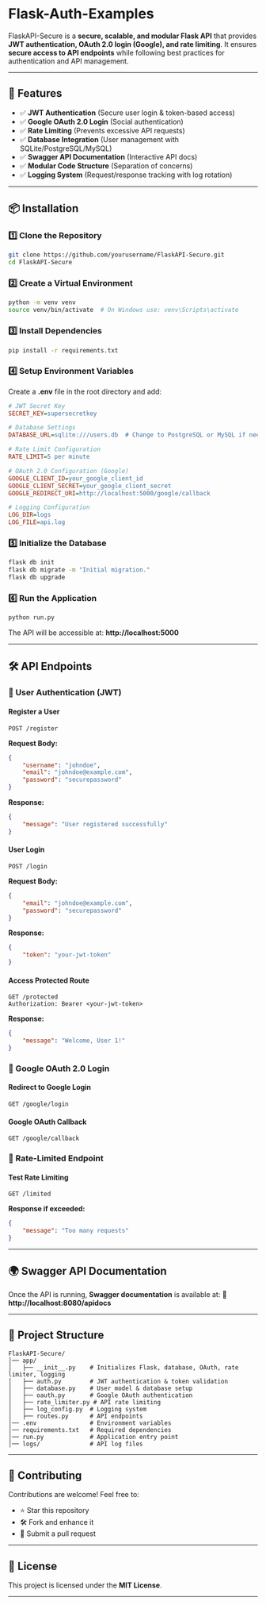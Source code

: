 # Flask-Auth-Examples

FlaskAPI-Secure is a **secure, scalable, and modular Flask API** that provides **JWT authentication, OAuth 2.0 login (Google), and rate limiting**. It ensures **secure access to API endpoints** while following best practices for authentication and API management.

---

## **🔐 Features**
- ✅ **JWT Authentication** (Secure user login & token-based access)
- ✅ **Google OAuth 2.0 Login** (Social authentication)
- ✅ **Rate Limiting** (Prevents excessive API requests)
- ✅ **Database Integration** (User management with SQLite/PostgreSQL/MySQL)
- ✅ **Swagger API Documentation** (Interactive API docs)
- ✅ **Modular Code Structure** (Separation of concerns)
- ✅ **Logging System** (Request/response tracking with log rotation)

---

## **📦 Installation**

### **1️⃣ Clone the Repository**
```bash
git clone https://github.com/yourusername/FlaskAPI-Secure.git
cd FlaskAPI-Secure
```

### **2️⃣ Create a Virtual Environment**
```bash
python -m venv venv
source venv/bin/activate  # On Windows use: venv\Scripts\activate
```

### **3️⃣ Install Dependencies**
```bash
pip install -r requirements.txt
```

### **4️⃣ Setup Environment Variables**
Create a **.env** file in the root directory and add:
```ini
# JWT Secret Key
SECRET_KEY=supersecretkey

# Database Settings
DATABASE_URL=sqlite:///users.db  # Change to PostgreSQL or MySQL if needed

# Rate Limit Configuration
RATE_LIMIT=5 per minute

# OAuth 2.0 Configuration (Google)
GOOGLE_CLIENT_ID=your_google_client_id
GOOGLE_CLIENT_SECRET=your_google_client_secret
GOOGLE_REDIRECT_URI=http://localhost:5000/google/callback

# Logging Configuration
LOG_DIR=logs
LOG_FILE=api.log
```

### **5️⃣ Initialize the Database**
```bash
flask db init
flask db migrate -m "Initial migration."
flask db upgrade
```

### **6️⃣ Run the Application**
```bash
python run.py
```
The API will be accessible at: **http://localhost:5000**

---

## **🛠️ API Endpoints**

### **🔹 User Authentication (JWT)**
#### **Register a User**
```http
POST /register
```
**Request Body:**
```json
{
    "username": "johndoe",
    "email": "johndoe@example.com",
    "password": "securepassword"
}
```
**Response:**
```json
{
    "message": "User registered successfully"
}
```

#### **User Login**
```http
POST /login
```
**Request Body:**
```json
{
    "email": "johndoe@example.com",
    "password": "securepassword"
}
```
**Response:**
```json
{
    "token": "your-jwt-token"
}
```

#### **Access Protected Route**
```http
GET /protected
Authorization: Bearer <your-jwt-token>
```
**Response:**
```json
{
    "message": "Welcome, User 1!"
}
```

### **🔹 Google OAuth 2.0 Login**
#### **Redirect to Google Login**
```http
GET /google/login
```

#### **Google OAuth Callback**
```http
GET /google/callback
```

### **🔹 Rate-Limited Endpoint**
#### **Test Rate Limiting**
```http
GET /limited
```
**Response if exceeded:**
```json
{
    "message": "Too many requests"
}
```

---

## **🌍 Swagger API Documentation**
Once the API is running, **Swagger documentation** is available at:
🔗 **http://localhost:8080/apidocs**

---

## **📂 Project Structure**
```
FlaskAPI-Secure/
│── app/
│   ├── __init__.py    # Initializes Flask, database, OAuth, rate limiter, logging
│   ├── auth.py        # JWT authentication & token validation
│   ├── database.py    # User model & database setup
│   ├── oauth.py       # Google OAuth authentication
│   ├── rate_limiter.py # API rate limiting
│   ├── log_config.py  # Logging system
│   ├── routes.py      # API endpoints
│── .env               # Environment variables
│── requirements.txt   # Required dependencies
│── run.py             # Application entry point
│── logs/              # API log files
```

---

## **🙌 Contributing**
Contributions are welcome! Feel free to:
- ⭐ Star this repository
- 🛠️ Fork and enhance it
- 🔀 Submit a pull request

---

## **📜 License**
This project is licensed under the **MIT License**.

---
